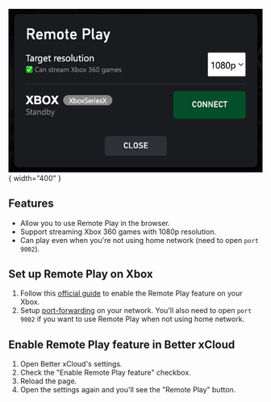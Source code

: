 ![Remote Play dialog](./images/remote-play.png){ width="400" }

## Features
- Allow you to use Remote Play in the browser.
- Support streaming Xbox 360 games with 1080p resolution.
- Can play even when you're not using home network (need to open `port 9002`).

## Set up Remote Play on Xbox

1. Follow this [official guide](https://support.xbox.com/en-US/help/games-apps/game-setup-and-play/how-to-set-up-remote-play) to enable the Remote Play feature on your Xbox.  
2. Setup [port-forwarding](https://support.xbox.com/en-US/help/hardware-network/connect-network/network-ports-used-xbox-live) on your network. You'll also need to open `port 9002` if you want to use Remote Play when not using home network.

## Enable Remote Play feature in Better xCloud
1. Open Better xCloud's settings.
2. Check the "Enable Remote Play feature" checkbox.
3. Reload the page.
4. Open the settings again and you'll see the "Remote Play" button.
